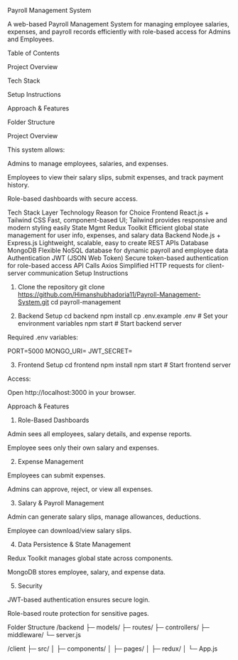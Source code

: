 Payroll Management System

A web-based Payroll Management System for managing employee salaries, expenses, and payroll records efficiently with role-based access for Admins and Employees.

Table of Contents

Project Overview

Tech Stack

Setup Instructions

Approach & Features

Folder Structure

Project Overview

This system allows:

Admins to manage employees, salaries, and expenses.

Employees to view their salary slips, submit expenses, and track payment history.

Role-based dashboards with secure access.

Tech Stack
Layer	Technology	Reason for Choice
Frontend	React.js + Tailwind CSS	Fast, component-based UI; Tailwind provides responsive and modern styling easily
State Mgmt	Redux Toolkit	Efficient global state management for user info, expenses, and salary data
Backend	Node.js + Express.js	Lightweight, scalable, easy to create REST APIs
Database	MongoDB	Flexible NoSQL database for dynamic payroll and employee data
Authentication	JWT (JSON Web Token)	Secure token-based authentication for role-based access
API Calls	Axios	Simplified HTTP requests for client-server communication
Setup Instructions
1. Clone the repository
git clone https://github.com/Himanshubhadoria11/Payroll-Management-System.git
cd payroll-management

2. Backend Setup
cd backend
npm install
cp .env.example .env        # Set your environment variables
npm start                   # Start backend server


Required .env variables:

PORT=5000
MONGO_URI=<Your MongoDB connection string>
JWT_SECRET=<Your JWT secret>

3. Frontend Setup
cd frontend
npm install
npm start                   # Start frontend server


Access:

Open http://localhost:3000 in your browser.

Approach & Features

1. Role-Based Dashboards

Admin sees all employees, salary details, and expense reports.

Employee sees only their own salary and expenses.

2. Expense Management

Employees can submit expenses.

Admins can approve, reject, or view all expenses.

3. Salary & Payroll Management

Admin can generate salary slips, manage allowances, deductions.

Employee can download/view salary slips.

4. Data Persistence & State Management

Redux Toolkit manages global state across components.

MongoDB stores employee, salary, and expense data.

5. Security

JWT-based authentication ensures secure login.

Role-based route protection for sensitive pages.

Folder Structure
/backend
 ├─ models/
 ├─ routes/
 ├─ controllers/
 ├─ middleware/
 └─ server.js

/client
 ├─ src/
 │   ├─ components/
 │   ├─ pages/
 │   ├─ redux/
 │   └─ App.js